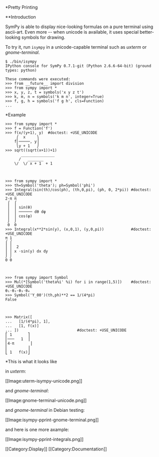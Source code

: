 
<!-- wikitest (pretty_print) -->

*Pretty Printing

**Introduction


SymPy is able to display nice-looking formulas on a pure terminal using ascii-art. Even more -- when unicode is available, it uses special better-looking symbols for drawing.

To try it, run `isympy` in a unicode-capable terminal such as *uxterm* or *gnome-terminal*.


```
$ ./bin/isympy
IPython console for SymPy 0.7.1-git (Python 2.6.6-64-bit) (ground types: python)

These commands were executed:
>>> from __future__ import division
>>> from sympy import *
>>> x, y, z, t = symbols('x y z t')
>>> k, m, n = symbols('k m n', integer=True)
>>> f, g, h = symbols('f g h', cls=Function)
...
```


*Example


    >>> from sympy import *
    >>> f = Function('f')
    >>> f(x/(y+1), y)  #doctest: +USE_UNICODE
         ⎛  x     ⎞
        f⎜─────, y⎟
         ⎝y + 1   ⎠
    >>> sqrt((sqrt(x+1))+1)
           _______________
          /   _______     
        \/  \/ x + 1  + 1 



    >>> from sympy import *
    >>> th=Symbol('theta'); ph=Symbol('phi')
    >>> Integral(sin(th)/cos(ph), (th,0,pi), (ph, 0, 2*pi)) #doctest: +USE_UNICODE
    2⋅π π
     ⌠  ⌠
     ⎮  ⎮ sin(θ)
     ⎮  ⎮ ────── dθ dφ
     ⎮  ⎮ cos(φ)
     ⌡  ⌡
     0  0
    >>> Integral(x**2*sin(y), (x,0,1), (y,0,pi))            #doctest: +USE_UNICODE
    π 1
    ⌠ ⌠
    ⎮ ⎮  2
    ⎮ ⎮ x ⋅sin(y) dx dy
    ⌡ ⌡
    0 0



    >>> from sympy import Symbol
    >>> Mul(*[Symbol('theta%i' %i) for i in range(1,5)])    #doctest: +USE_UNICODE
    θ₁⋅θ₂⋅θ₃⋅θ₄
    >>> Symbol('Y_00')(th,ph)**2 == 1/(4*pi)
    False



    >>> Matrix([
    ...   [1/(4*pi), 1],
    ...   [1, f(x)]
    ... ])                          #doctest: +USE_UNICODE
    ⎡ 1       ⎤
    ⎢───   1  ⎥
    ⎢4⋅π       ⎥
    ⎢         ⎥
    ⎣ 1   f(x)⎦


*This is what it looks like

in *uxterm*:

[[Image:uterm-isympy-unicode.png]]

and *gnome-terminal*:

[[Image:gnome-terminal-unicode.png]]

and *gnome-terminal* in Debian testing:

[[Image:isympy-pprint-gnome-terminal.png]]

and here is one more axample:

[[Image:isympy-pprint-integrals.png]]

[[Category:Display]]
[[Category:Documentation]]